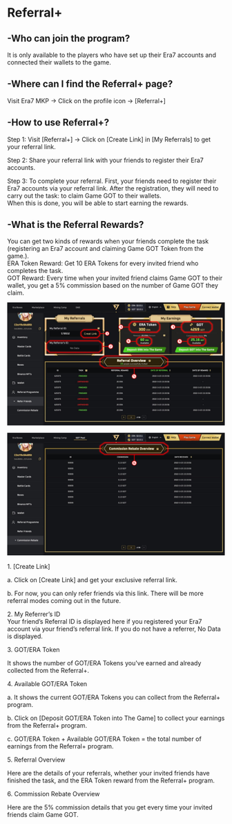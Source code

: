 # Referral+

## **-Who can join the program?**

It is only available to the players who have set up their Era7 accounts and connected their wallets to the game.

## **-Where can I find the Referral+ page?**

Visit Era7 MKP → Click on the profile icon → \[Referral+]

## **-How to use Referral+?**

Step 1: Visit \[Referral+] → Click on \[Create Link] in \[My Referrals] to get your referral link.

Step 2: Share your referral link with your friends to register their Era7 accounts.

Step 3: To complete your referral. First, your friends need to register their Era7 accounts via your referral link. After the registration, they will need to carry out the task: to claim Game GOT to their wallets.\
When this is done, you will be able to start earning the rewards.

## **-What is the Referral Rewards?**

You can get two kinds of rewards when your friends complete the task (registering an Era7 account and claiming Game GOT Token from the game.).\
ERA Token Reward: Get 10 ERA Tokens for every invited friend who completes the task.\
GOT Reward: Every time when your invited friend claims Game GOT to their wallet, you get a 5% commission based on the number of Game GOT they claim.

![](../.gitbook/assets/Referral1.png)

![](../.gitbook/assets/Referral2.png)

1\.    \[Create Link]

a.    Click on \[Create Link] and get your exclusive referral link.

b.    For now, you can only refer friends via this link. There will be more referral modes coming out in the future.

2\.    My Referrer’s ID\
Your friend’s Referral ID is displayed here if you registered your Era7 account via your friend’s referral link. If you do not have a referrer, No Data is displayed.

3\.    GOT/ERA Token

It shows the number of GOT/ERA Tokens you've earned and already collected from the Referral+.

4\.    Available GOT/ERA Token

a.    It shows the current GOT/ERA Tokens you can collect from the Referral+ program.

b.    Click on \[Deposit GOT/ERA Token into The Game] to collect your earnings from the Referral+ program.

c.    GOT/ERA Token + Available GOT/ERA Token = the total number of earnings from the Referral+ program.

5\.    Referral Overview

Here are the details of your referrals, whether your invited friends have finished the task, and the ERA Token reward from the Referral+ program.

6\.    Commission Rebate Overview

Here are the 5% commission details that you get every time your invited friends claim Game GOT.
